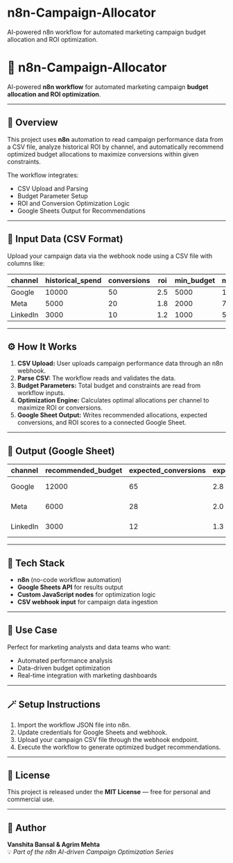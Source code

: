 # n8n-Campaign-Allocator
AI-powered n8n workflow for automated marketing campaign budget allocation and ROI optimization.
# 🧠 n8n-Campaign-Allocator

AI-powered **n8n workflow** for automated marketing campaign **budget allocation and ROI optimization**.

---

## 🚀 Overview
This project uses **n8n** automation to read campaign performance data from a CSV file, analyze historical ROI by channel, and automatically recommend optimized budget allocations to maximize conversions within given constraints.  

The workflow integrates:
- CSV Upload and Parsing  
- Budget Parameter Setup  
- ROI and Conversion Optimization Logic  
- Google Sheets Output for Recommendations  

---

## 📂 Input Data (CSV Format)
Upload your campaign data via the webhook node using a CSV file with columns like:

| channel | historical_spend | conversions | roi | min_budget | max_budget |
|----------|------------------|--------------|-----|-------------|-------------|
| Google   | 10000            | 50           | 2.5 | 5000        | 15000       |
| Meta     | 5000             | 20           | 1.8 | 2000        | 7000        |
| LinkedIn | 3000             | 10           | 1.2 | 1000        | 5000        |

---

## ⚙️ How It Works
1. **CSV Upload:** User uploads campaign performance data through an n8n webhook.  
2. **Parse CSV:** The workflow reads and validates the data.  
3. **Budget Parameters:** Total budget and constraints are read from workflow inputs.  
4. **Optimization Engine:** Calculates optimal allocations per channel to maximize ROI or conversions.  
5. **Google Sheet Output:** Writes recommended allocations, expected conversions, and ROI scores to a connected Google Sheet.  

---

## 🧮 Output (Google Sheet)
| channel | recommended_budget | expected_conversions | expected_roi | notes |
|----------|--------------------|----------------------|---------------|-------|
| Google   | 12000              | 65                   | 2.8           | Max ROI channel |
| Meta     | 6000               | 28                   | 2.0           | Increased spend |
| LinkedIn | 3000               | 12                   | 1.3           | Within cap |

---

## 🧩 Tech Stack
- **n8n** (no-code workflow automation)  
- **Google Sheets API** for results output  
- **Custom JavaScript nodes** for optimization logic  
- **CSV webhook input** for campaign data ingestion  

---

## 🧠 Use Case
Perfect for marketing analysts and data teams who want:
- Automated performance analysis  
- Data-driven budget optimization  
- Real-time integration with marketing dashboards  

---

## 🪄 Setup Instructions
1. Import the workflow JSON file into n8n.  
2. Update credentials for Google Sheets and webhook.  
3. Upload your campaign CSV file through the webhook endpoint.  
4. Execute the workflow to generate optimized budget recommendations.

---

## 📜 License
This project is released under the **MIT License** — free for personal and commercial use.

---

## 👤 Author
**Vanshita Bansal & Agrim Mehta**  
💡 *Part of the n8n AI-driven Campaign Optimization Series*
